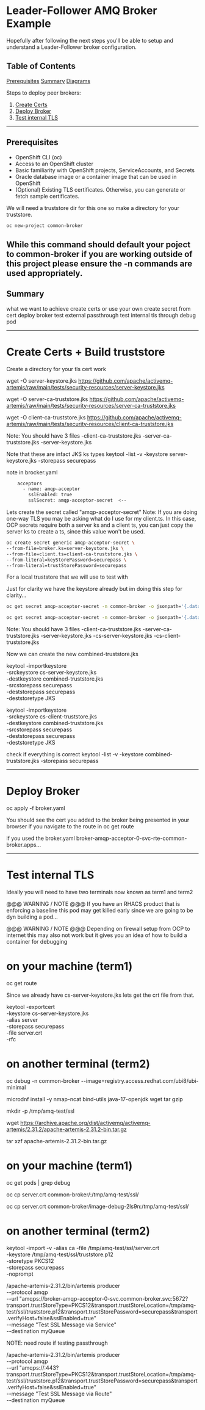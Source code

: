 # Leader-Follower AMQ Broker Example

Hopefully after following the next steps you'll be able to setup and understand a Leader-Follower broker configuration.

## Table of Contents

   [Prerequisites](#prerequisites)
   [Summary](#summary)
   [Diagrams](#diagrams)

Steps to deploy peer brokers:

1. [Create Certs](#create-certs--build-truststore)  
2. [Deploy Broker](#deploy-broker)  
3. [Test internal TLS](#test-internal-tls)   

---

## Prerequisites

- OpenShift CLI (oc)  
- Access to an OpenShift cluster  
- Basic familiarity with OpenShift projects, ServiceAccounts, and Secrets  
- Oracle database image or a container image that can be used in OpenShift  
- (Optional) Existing TLS certificates. Otherwise, you can generate or fetch sample certificates.  

We will need a truststore dir for this one so make a directory for your truststore.

```bash
oc new-project common-broker
```

While this command should default your poject to common-broker if you are working outside of this project please ensure the -n commands are used appropriately.
---


## Summary

what we want to achieve
create certs or use your own
create secret from cert
deploy broker
test external passthrough
test internal tls through debug pod

---

# Create Certs + Build truststore

Create a directory for your tls cert work

wget -O server-keystore.jks https://github.com/apache/activemq-artemis/raw/main/tests/security-resources/server-keystore.jks

wget -O server-ca-truststore.jks https://github.com/apache/activemq-artemis/raw/main/tests/security-resources/server-ca-truststore.jks

wget -O client-ca-truststore.jks https://github.com/apache/activemq-artemis/raw/main/tests/security-resources/client-ca-truststore.jks

Note:
You should have 3 files
-client-ca-truststore.jks
-server-ca-truststore.jks
-server-keystore.jks

Note that these are infact JKS ks types
keytool -list -v -keystore server-keystore.jks -storepass securepass

note in brocker.yaml
```bash
    acceptors
      - name: amqp-acceptor
        sslEnabled: true
        sslSecret: amqp-acceptor-secret  <--
```

Lets create the secret called "amqp-acceptor-secret"
Note:
If you are doing one-way TLS you may be asking what do I use for my client.ts.  In this case, OCP secrets require both a server ks and a client ts, you can just copy the server ks to create a ts, since this value won't be used.

```bash
oc create secret generic amqp-acceptor-secret \
--from-file=broker.ks=server-keystore.jks \
--from-file=client.ts=client-ca-truststore.jks \
--from-literal=keyStorePassword=securepass \
--from-literal=trustStorePassword=securepass
```

For a local truststore that we will use to test with

Just for clarity we have the keystore already but im doing this step for clarity...
```bash
oc get secret amqp-acceptor-secret -n common-broker -o jsonpath='{.data.client\.ts}' | base64 -d > cs-client-truststore.jks

oc get secret amqp-acceptor-secret -n common-broker -o jsonpath='{.data.broker\.ks}' | base64 -d > cs-server-keystore.jks
```

Note:
You should have 3 files
-client-ca-truststore.jks
-server-ca-truststore.jks
-server-keystore.jks
-cs-server-keystore.jks
-cs-client-truststore.jks

Now we can create the new combined-truststore.jks

keytool -importkeystore \
  -srckeystore cs-server-keystore.jks \
  -destkeystore combined-truststore.jks \
  -srcstorepass securepass \
  -deststorepass securepass \
  -deststoretype JKS

keytool -importkeystore \
  -srckeystore cs-client-truststore.jks \
  -destkeystore combined-truststore.jks \
  -srcstorepass securepass \
  -deststorepass securepass \
  -deststoretype JKS

check if everything is correct
keytool -list -v -keystore combined-truststore.jks -storepass securepass

---

# Deploy Broker

oc apply -f broker.yaml

You should see the cert you added to the broker being presented in your browser if you navigate to the route in 
oc get route

if you used the broker.yaml
broker-amqp-acceptor-0-svc-rte-common-broker.apps...

---

# Test internal TLS

Ideally you will need to have two terminals now known as term1 and term2

@@@ WARNING / NOTE @@@
If you have an RHACS product that is enforcing a baseline this pod may get killed early since we are going to be dyn building a pod...

@@@ WARNING / NOTE @@@
Depending on firewall setup from OCP to internet this may also not work but it gives you an idea of how to build a container for debugging

# on your machine (term1)

oc get route

Since we already have cs-server-keystore.jks lets get the crt file from that.

keytool -exportcert \
  -keystore cs-server-keystore.jks \
  -alias server \
  -storepass securepass \
  -file server.crt \
  -rfc

# on another terminal (term2)

oc debug -n common-broker --image=registry.access.redhat.com/ubi8/ubi-minimal

microdnf install -y nmap-ncat bind-utils java-17-openjdk wget tar gzip

mkdir -p /tmp/amq-test/ssl

wget https://archive.apache.org/dist/activemq/activemq-artemis/2.31.2/apache-artemis-2.31.2-bin.tar.gz

tar xzf apache-artemis-2.31.2-bin.tar.gz

# on your machine (term1)

oc get pods | grep debug

oc cp server.crt common-broker/<debug-pod-name>:/tmp/amq-test/ssl/

oc cp server.crt common-broker/image-debug-2ls9n:/tmp/amq-test/ssl/

# on another terminal (term2)

keytool -import -v -alias ca -file /tmp/amq-test/ssl/server.crt \
  -keystore /tmp/amq-test/ssl/truststore.p12 \
  -storetype PKCS12 \
  -storepass securepass \
  -noprompt

/apache-artemis-2.31.2/bin/artemis producer \
  --protocol amqp \
  --url "amqps://broker-amqp-acceptor-0-svc.common-broker.svc:5672?transport.trustStoreType=PKCS12&transport.trustStoreLocation=/tmp/amq-test/ssl/truststore.p12&transport.trustStorePassword=securepass&transport.verifyHost=false&sslEnabled=true" \
  --message "Test SSL Message via Service" \
  --destination myQueue

NOTE:
need route if testing passthrough

  /apache-artemis-2.31.2/bin/artemis producer \
  --protocol amqp \
  --url "amqps://<route>:443?transport.trustStoreType=PKCS12&transport.trustStoreLocation=/tmp/amq-test/ssl/truststore.p12&transport.trustStorePassword=securepass&transport.verifyHost=false&sslEnabled=true" \
  --message "Test SSL Message via Route" \
  --destination myQueue
